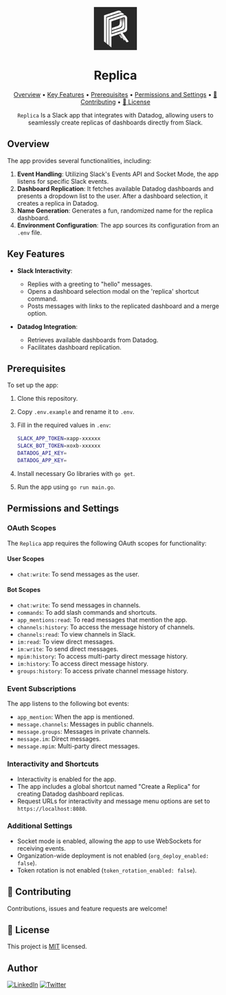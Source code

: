 <div align="center">

<img src="./assets/logo-512px.png" alt="Replica Logo" width="100">

# Replica

[Overview](#overview) •
[Key Features](#key-features) •
[Prerequisites](#prerequisites) •
[Permissions and Settings](#permissions-and-settings) •
[🤝 Contributing](#-contributing) •
[📄 License](#-license)

`Replica` Is a Slack app that integrates with Datadog, allowing users to seamlessly create replicas of dashboards directly from Slack.

</div>

## Overview

The app provides several functionalities, including:

1. **Event Handling**: Utilizing Slack's Events API and Socket Mode, the app listens for specific Slack events.
2. **Dashboard Replication**: It fetches available Datadog dashboards and presents a dropdown list to the user. After a dashboard selection, it creates a replica in Datadog.
3. **Name Generation**: Generates a fun, randomized name for the replica dashboard.
4. **Environment Configuration**: The app sources its configuration from an `.env` file.

## Key Features

- **Slack Interactivity**:
  - Replies with a greeting to "hello" messages.
  - Opens a dashboard selection modal on the 'replica' shortcut command.
  - Posts messages with links to the replicated dashboard and a merge option.

- **Datadog Integration**:
  - Retrieves available dashboards from Datadog.
  - Facilitates dashboard replication.

## Prerequisites

To set up the app:

1. Clone this repository.
2. Copy `.env.example` and rename it to `.env`.
3. Fill in the required values in `.env`:

    ```sh
    SLACK_APP_TOKEN=xapp-xxxxxx
    SLACK_BOT_TOKEN=xoxb-xxxxxx
    DATADOG_API_KEY=
    DATADOG_APP_KEY=
    ```

4. Install necessary Go libraries with `go get`.
5. Run the app using `go run main.go`.

## Permissions and Settings

### OAuth Scopes

The `Replica` app requires the following OAuth scopes for functionality:

#### User Scopes

- `chat:write`: To send messages as the user.

#### Bot Scopes

- `chat:write`: To send messages in channels.
- `commands`: To add slash commands and shortcuts.
- `app_mentions:read`: To read messages that mention the app.
- `channels:history`: To access the message history of channels.
- `channels:read`: To view channels in Slack.
- `im:read`: To view direct messages.
- `im:write`: To send direct messages.
- `mpim:history`: To access multi-party direct message history.
- `im:history`: To access direct message history.
- `groups:history`: To access private channel message history.

### Event Subscriptions

The app listens to the following bot events:

- `app_mention`: When the app is mentioned.
- `message.channels`: Messages in public channels.
- `message.groups`: Messages in private channels.
- `message.im`: Direct messages.
- `message.mpim`: Multi-party direct messages.

### Interactivity and Shortcuts

- Interactivity is enabled for the app.
- The app includes a global shortcut named "Create a Replica" for creating Datadog dashboard replicas.
- Request URLs for interactivity and message menu options are set to `https://localhost:8080`.

### Additional Settings

- Socket mode is enabled, allowing the app to use WebSockets for receiving events.
- Organization-wide deployment is not enabled (`org_deploy_enabled: false`).
- Token rotation is not enabled (`token_rotation_enabled: false`).

## 🤝 Contributing

Contributions, issues and feature requests are welcome!

## 📄 License

This project is [MIT](./LICENSE) licensed.

## Author

[![LinkedIn](https://img.shields.io/badge/linkedin-%230077B5.svg?&style=for-the-badge&logo=linkedin&logoColor=white)](https://www.linkedin.com/in/westontom)
[![Twitter](https://img.shields.io/badge/@tomweston-%231DA1F2.svg?&style=for-the-badge&logo=x&logoColor=white)](https://twitter.com/tomweston)